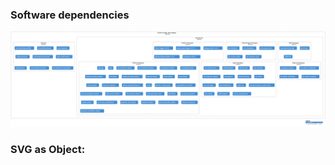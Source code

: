### Software dependencies

![Edx staging component diagram](diagrams/diagram.svg)

<h3>SVG as Object:</h3>

<object data="diagrams/diagram.svg" type="image/svg+xml"></object>
